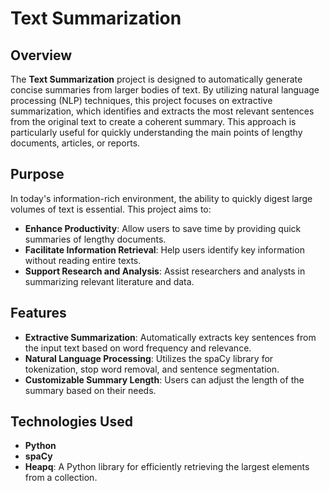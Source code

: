 # Text Summarization

## Overview

The **Text Summarization** project is designed to automatically generate concise summaries from larger bodies of text. By utilizing natural language processing (NLP) techniques, this project focuses on extractive summarization, which identifies and extracts the most relevant sentences from the original text to create a coherent summary. This approach is particularly useful for quickly understanding the main points of lengthy documents, articles, or reports.

## Purpose

In today's information-rich environment, the ability to quickly digest large volumes of text is essential. This project aims to:

- **Enhance Productivity**: Allow users to save time by providing quick summaries of lengthy documents.
- **Facilitate Information Retrieval**: Help users identify key information without reading entire texts.
- **Support Research and Analysis**: Assist researchers and analysts in summarizing relevant literature and data.

## Features

- **Extractive Summarization**: Automatically extracts key sentences from the input text based on word frequency and relevance.
- **Natural Language Processing**: Utilizes the spaCy library for tokenization, stop word removal, and sentence segmentation.
- **Customizable Summary Length**: Users can adjust the length of the summary based on their needs.

## Technologies Used

- **Python**
- **spaCy**
- **Heapq**: A Python library for efficiently retrieving the largest elements from a collection.
